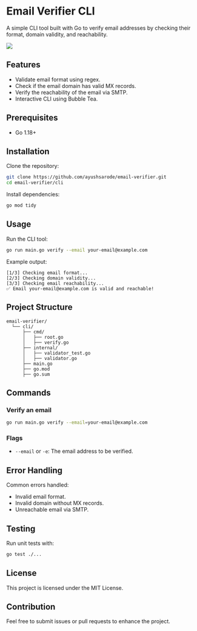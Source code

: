 # Email Verifier CLI

A simple CLI tool built with Go to verify email addresses by checking their format, domain validity, and reachability.


<img src="https://api.visitorbadge.io/api/visitors?path=https%3A%2F%2Fgithub.com%2Fayushsarode%2Femail-verifier&label=visitors&countColor=%2337d67a&style=for-the-badge&labelStyle=upper" />

## Features
- Validate email format using regex.
- Check if the email domain has valid MX records.
- Verify the reachability of the email via SMTP.
- Interactive CLI using Bubble Tea.

## Prerequisites
- Go 1.18+

## Installation

Clone the repository:
```bash
git clone https://github.com/ayushsarode/email-verifier.git
cd email-verifier/cli
```

Install dependencies:
```bash
go mod tidy
```

## Usage

Run the CLI tool:
```bash
go run main.go verify --email your-email@example.com
```

Example output:
```
[1/3] Checking email format...
[2/3] Checking domain validity...
[3/3] Checking email reachability...
✅ Email your-email@example.com is valid and reachable!
```

## Project Structure
```
email-verifier/
  └── cli/
      ├── cmd/
      │   ├── root.go
      │   ├── verify.go
      ├── internal/
      │   ├── validator_test.go
      │   ├── validator.go
      ├── main.go
      ├── go.mod
      ├── go.sum
```

## Commands

### Verify an email
```bash
go run main.go verify --email=your-email@example.com
```

### Flags
- `--email` or `-e`: The email address to be verified.

## Error Handling

Common errors handled:
- Invalid email format.
- Invalid domain without MX records.
- Unreachable email via SMTP.

## Testing

Run unit tests with:
```bash
go test ./...
```

## License

This project is licensed under the MIT License.

## Contribution

Feel free to submit issues or pull requests to enhance the project.


